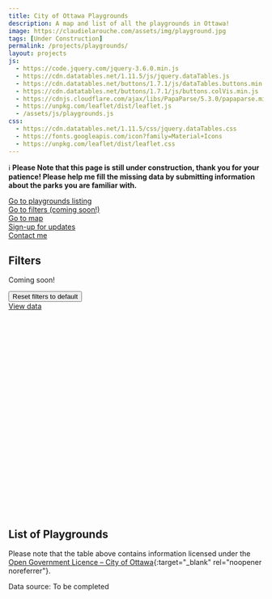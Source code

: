 ```yaml
---
title: City of Ottawa Playgrounds
description: A map and list of all the playgrounds in Ottawa!
image: https://claudielarouche.com/assets/img/playground.jpg
tags: [Under Construction]
permalink: /projects/playgrounds/
layout: projects
js:
  - https://code.jquery.com/jquery-3.6.0.min.js
  - https://cdn.datatables.net/1.11.5/js/jquery.dataTables.js
  - https://cdn.datatables.net/buttons/1.7.1/js/dataTables.buttons.min.js
  - https://cdn.datatables.net/buttons/1.7.1/js/buttons.colVis.min.js
  - https://cdnjs.cloudflare.com/ajax/libs/PapaParse/5.3.0/papaparse.min.js
  - https://unpkg.com/leaflet/dist/leaflet.js
  - /assets/js/playgrounds.js
css: 
  - https://cdn.datatables.net/1.11.5/css/jquery.dataTables.css
  - https://fonts.googleapis.com/icon?family=Material+Icons
  - https://unpkg.com/leaflet/dist/leaflet.css
---
```


<div class="admonition note">
  <p><span class="admonition-icon">ℹ️</span>
  <strong>Please Note that this page is still under construction, thank you for your patience! Please help me fill the missing data by submitting information about the parks you are familiar with. </strong></p>
</div>

<div class="mt-3">
<a href="#csvData" class="btn btn-primary">
    Go to playgrounds listing
</a>
</div>

<div class="mt-3">
<a href="#filters" class="btn btn-primary" >
    Go to filters (coming soon!)
</a>
</div>

<div class="mt-3">
<a href="#map" class="btn btn-primary" >
    Go to map
</a>
</div>

<div class="mt-3">
<a href="#newsletter" class="btn btn-warning" >
    Sign-up for updates
</a>
</div>

<div class="mt-3">
<a href="https://forms.gle/7YHFbimGH4p5imQD8" class="btn btn-primary" target="_blank">
    Contact me
</a>
</div>


   
## Filters


<form class="form">

Coming soon!	

</form>

<div class="mt-3">
<button class="btn btn-secondary" onclick="clearAllFilters()">
    Reset filters to default
</button>
</div>
<div class="mt-3">
<a href="#csvData" class="btn btn-primary">
        View data
</a>
</div>

<div id="map" style="height: 400px; width: 100%;"></div>


## List of Playgrounds



<div id="csvData"></div>

Please note that the table above contains information licensed under the [Open Government Licence – City of Ottawa](https://ottawa.ca/en/city-hall/open-transparent-and-accountable-government/open-data){:target="_blank" rel="noopener noreferrer"}.

Data source: To be completed